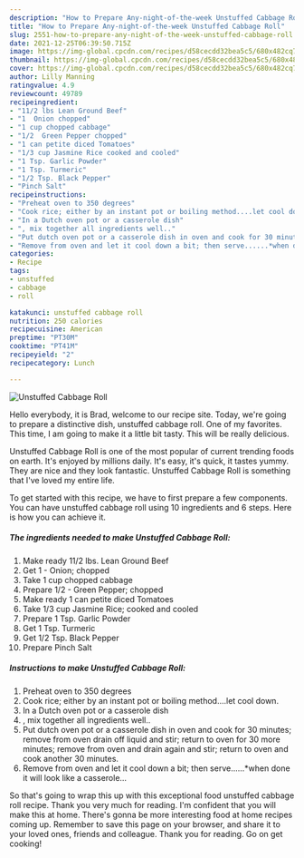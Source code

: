 ```yaml
---
description: "How to Prepare Any-night-of-the-week Unstuffed Cabbage Roll"
title: "How to Prepare Any-night-of-the-week Unstuffed Cabbage Roll"
slug: 2551-how-to-prepare-any-night-of-the-week-unstuffed-cabbage-roll
date: 2021-12-25T06:39:50.715Z
image: https://img-global.cpcdn.com/recipes/d58cecdd32bea5c5/680x482cq70/unstuffed-cabbage-roll-recipe-main-photo.jpg
thumbnail: https://img-global.cpcdn.com/recipes/d58cecdd32bea5c5/680x482cq70/unstuffed-cabbage-roll-recipe-main-photo.jpg
cover: https://img-global.cpcdn.com/recipes/d58cecdd32bea5c5/680x482cq70/unstuffed-cabbage-roll-recipe-main-photo.jpg
author: Lilly Manning
ratingvalue: 4.9
reviewcount: 49789
recipeingredient:
- "11/2 lbs Lean Ground Beef"
- "1  Onion chopped"
- "1 cup chopped cabbage"
- "1/2  Green Pepper chopped"
- "1 can petite diced Tomatoes"
- "1/3 cup Jasmine Rice cooked and cooled"
- "1 Tsp. Garlic Powder"
- "1 Tsp. Turmeric"
- "1/2 Tsp. Black Pepper"
- "Pinch Salt"
recipeinstructions:
- "Preheat oven to 350 degrees"
- "Cook rice; either by an instant pot or boiling method....let cool down."
- "In a Dutch oven pot or a casserole dish"
- ", mix together all ingredients well.."
- "Put dutch oven pot or a casserole dish in oven and cook for 30 minutes; remove from oven drain off liquid and stir; return to oven for 30 more minutes; remove from oven and drain again and stir; return to oven and cook another 30 minutes."
- "Remove from oven and let it cool down a bit; then serve......*when done it will look like a casserole..."
categories:
- Recipe
tags:
- unstuffed
- cabbage
- roll

katakunci: unstuffed cabbage roll 
nutrition: 250 calories
recipecuisine: American
preptime: "PT30M"
cooktime: "PT41M"
recipeyield: "2"
recipecategory: Lunch

---
```



![Unstuffed Cabbage Roll](https://img-global.cpcdn.com/recipes/d58cecdd32bea5c5/680x482cq70/unstuffed-cabbage-roll-recipe-main-photo.jpg)

Hello everybody, it is Brad, welcome to our recipe site. Today, we're going to prepare a distinctive dish, unstuffed cabbage roll. One of my favorites. This time, I am going to make it a little bit tasty. This will be really delicious.



Unstuffed Cabbage Roll is one of the most popular of current trending foods on earth. It's enjoyed by millions daily. It's easy, it's quick, it tastes yummy. They are nice and they look fantastic. Unstuffed Cabbage Roll is something that I've loved my entire life.


To get started with this recipe, we have to first prepare a few components. You can have unstuffed cabbage roll using 10 ingredients and 6 steps. Here is how you can achieve it.

<!--inarticleads1-->

##### The ingredients needed to make Unstuffed Cabbage Roll:

1. Make ready 11/2 lbs. Lean Ground Beef
1. Get 1 - Onion; chopped
1. Take 1 cup chopped cabbage
1. Prepare 1/2 - Green Pepper; chopped
1. Make ready 1 can petite diced Tomatoes
1. Take 1/3 cup Jasmine Rice; cooked and cooled
1. Prepare 1 Tsp. Garlic Powder
1. Get 1 Tsp. Turmeric
1. Get 1/2 Tsp. Black Pepper
1. Prepare Pinch Salt




<!--inarticleads2-->

##### Instructions to make Unstuffed Cabbage Roll:

1. Preheat oven to 350 degrees
1. Cook rice; either by an instant pot or boiling method....let cool down.
1. In a Dutch oven pot or a casserole dish
1. , mix together all ingredients well..
1. Put dutch oven pot or a casserole dish in oven and cook for 30 minutes; remove from oven drain off liquid and stir; return to oven for 30 more minutes; remove from oven and drain again and stir; return to oven and cook another 30 minutes.
1. Remove from oven and let it cool down a bit; then serve......*when done it will look like a casserole...




So that's going to wrap this up with this exceptional food unstuffed cabbage roll recipe. Thank you very much for reading. I'm confident that you will make this at home. There's gonna be more interesting food at home recipes coming up. Remember to save this page on your browser, and share it to your loved ones, friends and colleague. Thank you for reading. Go on get cooking!
